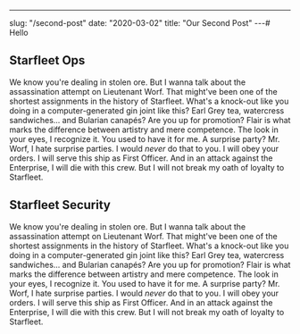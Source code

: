 ---

slug: "/second-post"
date: "2020-03-02"
title: "Our Second Post"
---# Hello

## Starfleet Ops

We know you're dealing in stolen ore. But I wanna talk about the assassination attempt on Lieutenant Worf. That might've been one of the shortest assignments in the history of Starfleet. What's a knock-out like you doing in a computer-generated gin joint like this? Earl Grey tea, watercress sandwiches... and Bularian canapés? Are you up for promotion? Flair is what marks the difference between artistry and mere competence. The look in your eyes, I recognize it. You used to have it for me. A surprise party? Mr. Worf, I hate surprise parties. I would _never_ do that to you. I will obey your orders. I will serve this ship as First Officer. And in an attack against the Enterprise, I will die with this crew. But I will not break my oath of loyalty to Starfleet.

## Starfleet Security

We know you're dealing in stolen ore. But I wanna talk about the assassination attempt on Lieutenant Worf. That might've been one of the shortest assignments in the history of Starfleet. What's a knock-out like you doing in a computer-generated gin joint like this? Earl Grey tea, watercress sandwiches... and Bularian canapés? Are you up for promotion? Flair is what marks the difference between artistry and mere competence. The look in your eyes, I recognize it. You used to have it for me. A surprise party? Mr. Worf, I hate surprise parties. I would _never_ do that to you. I will obey your orders. I will serve this ship as First Officer. And in an attack against the Enterprise, I will die with this crew. But I will not break my oath of loyalty to Starfleet.
